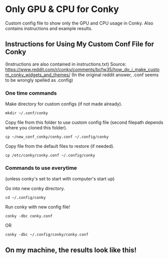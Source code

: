 # Only GPU & CPU for Conky
Custom config file to show only the GPU and CPU usage in Conky. Also contains instructions and example results.

## Instructions for Using My Custom Conf File for Conky
(Instructions are also contained in instructions.txt)
Source:
https://www.reddit.com/r/conky/comments/bcfw35/how_do_i_make_custom_conky_widgets_and_themes/
(In the original reddit answer, .conf seems to be wrongly spelled as .config)



### One time commands

Make directory for custom configs (if not made already).
```
mkdir ~/.conf/conky
```
Copy file from this folder to use custom config file
(second filepath depends where you cloned this folder).
```
cp ~/new_conf_conky/conky.conf ~/.config/conky
```
Copy file from the default files to restore (if needed).

```
cp /etc/conky/conky.conf ~/.config/conky
```

### Commands to use everytime
(unless conky's set to start with computer's start up)

Go into new conky directory.
```
cd ~/.config/conky
```
Run conky with new config file!
```
conky -dbc conky.conf
```
OR
```
conky -dbc ~/.config/conky/conky.conf
```

## On my machine, the results look like this!
